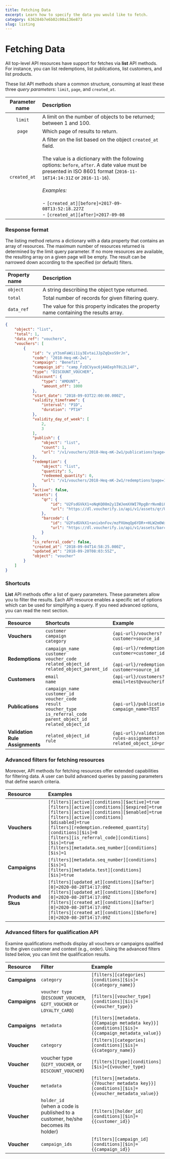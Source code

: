 ```yaml
---
title: Fetching Data
excerpt: Learn how to specify the data you would like to fetch.
category: 636284b7e6b02c00a136e873
slug: listing
---
```


# Fetching Data

All top-level API resources have support for fetches via **list** API methods. For instance, you can list redemptions, list publications, list customers, and list products. 

These list API methods share a common structure, consuming at least these three _query parameters_: `limit`, `page`, and `created_at`.  

| **Parameter name** | **Description** |
|:---:|:---|
| `limit` | A limit on the number of objects to be returned; between 1 and 100. |
| `page` | Which page of results to return. |
| `created_at` | A filter on the list based on the object `created_at` field.<br><br>The value is a dictionary with the following options: `before`, `after`. A date value must be presented in ISO 8601 format (`2016-11-16T14:14:31Z` or `2016-11-16`).<br><br>_Examples:_<br><br>- `[created_at][before]=2017-09-08T13:52:18.227Z`<br>- `[created_at][after]=2017-09-08` |

### Response format

The listing method returns a dictionary with a data property that contains an array of resources. The maximum number of resources returned is determined by the limit query parameter. If no more resources are available, the resulting array on a given page will be empty. The result can be narrowed down according to the specified (or default) filters.  

| **Property name** | **Description** |
|:---|:---|
| `object` | A string describing the object type returned. |
| `total` | Total number of records for given filtering query. |
| `data_ref` | The value for this property indicates the property name containing the results array. |


```json Example Response
{
    "object": "list",
    "total": 1,
    "data_ref": "vouchers",
    "vouchers": [
        {
            "id": "v_yY3smFaWii1iy3EvtaiJJpZqQxoS9rJn",
            "code": "2018-Heq-mK-2w1",
            "campaign": "Benefit",
            "campaign_id": "camp_FzQCVyac6jAAEephT0i2L14F",
            "type": "DISCOUNT_VOUCHER",
            "discount": {
                "type": "AMOUNT",
                "amount_off": 1000
            },
            "start_date": "2018-09-03T22:00:00.000Z",
            "validity_timeframe": {
                "interval": "P1D",
                "duration": "PT1H"
            },
            "validity_day_of_week": [
                2,
                3
            ],
            "publish": {
                "object": "list",
                "count": 1,
                "url": "/v1/vouchers/2018-Heq-mK-2w1/publications?page=1&limit=10"
            },
            "redemption": {
                "object": "list",
                "quantity": 5,
                "redeemed_quantity": 0,
                "url": "/v1/vouchers/2018-Heq-mK-2w1/redemptions?page=1&limit=10"
            },
            "active": false,
            "assets": {
                "qr": {
                    "id": "U2FsdGVkX1+oNqKQ08m2y1IWJemXXWI7RpgBrrNvmBiQbxe/4XBlAudagPJWbdtDI3S5biYSdslhXIwPyRCx0eUhUqnQmngmBadWq8xX3HeGSjUxMu2/yF9PAc3izKU0MUJ2oXJpjZ/oieEHtIElEA==",
                    "url": "https://dl.voucherify.io/api/v1/assets/qr/U2FsdGVkX1%2BoNqKQ08m2y1IWJemXXWI7RpgBrrNvmBiQbxe%2F4XBlAudagPJWbdtDI3S5biYSdslhXIwPyRCx0eUhUqnQmngmBadWq8xX3HeGSjUxMu2%2FyF9PAc3izKU0MUJ2oXJpjZ%2FoieEHtIElEA%3D%3D"
                },
                "barcode": {
                    "id": "U2FsdGVkX1+anixbnFov/mzPXUmqQp6YDR++HLW2m0WxQBc4t1wbBSKHqP8cAa63CUQE8IdyZEIZIku0RwAQiYflEAq6upaJ5CHiB3LUOh0EsdtnzUCB21EBkaNCs3PKNvFdDwG5UQzqIjN0u5MOGA==",
                    "url": "https://dl.voucherify.io/api/v1/assets/barcode/U2FsdGVkX1%2BanixbnFov%2FmzPXUmqQp6YDR%2B%2BHLW2m0WxQBc4t1wbBSKHqP8cAa63CUQE8IdyZEIZIku0RwAQiYflEAq6upaJ5CHiB3LUOh0EsdtnzUCB21EBkaNCs3PKNvFdDwG5UQzqIjN0u5MOGA%3D%3D"
                }
            },
            "is_referral_code": false,
            "created_at": "2018-09-04T14:58:25.000Z",
            "updated_at": "2018-09-20T08:03:55Z",
            "object": "voucher"
        }
    ]
}
```

### Shortcuts

**List** API methods offer a list of query parameters. These parameters allow you to filter the results. Each API resource enables a specific set of options which can be used for simplifying a query. If you need advanced options, you can read the next section.  

| Resource | **Shortcuts** | **Example** |
|:---|:---|:---|
| **Vouchers** | `customer`<br>`campaign`<br>`category` | `{api-url}/vouchers?customer=source_id` |
| **Redemptions** | `campaign_name`<br>`customer`<br>`voucher_code`<br>`related_object_id`<br>`related_object_parent_id` | `{api-url}/redemptions?customer=customer_id`<br><br>`{api-url}/redemptions?customer=source_id` |
| **Customers** | `email`<br>`name` | `{api-url}/customers?email=test@voucherify.io` |
| **Publications** | `campaign_name`<br>`customer_id`<br>`voucher_code`<br>`result`<br>`voucher_type`<br>`is_referral_code`<br>`parent_object_id`<br>`related_object_id` | `{api-url}/publications?campaign_name=TEST` |
| **Validation Rule Assignments** | `related_object_id`<br>`rule` | `{api-url}/validation-rules-assignments?related_object_id=promo_id` |

### Advanced filters for fetching resources

Moreover, API methods for fetching resources offer extended capabilities for filtering data. A user​ can build advanced queries by passing parameters that define search criteria.  

| **Resource** | **Examples** |
|:---|:---|
| **Vouchers** | `[filters][active][conditions][$active]=true`<br>`[filters][active][conditions][$expired]=true`<br>`[filters][active][conditions][$enabled]=true`<br>`[filters][active][conditions][$disabled]=true`<br>`[filters][redemption.redeemed_quantity][conditions][$is]=0`<br>`[filters][is_referral_code][conditions][$is]=true`<br>`[filters][metadata.seq_number][conditions][$is]=1` |
| **Campaigns** | `[filters][metadata.seq_number][conditions][$is]=1`<br>`[filters][metadata.test][conditions][$is]=true` |
| **Products and Skus** | `[filters][updated_at][conditions][$after][0]=2020-08-20T14:17:09Z`<br>`[filters][updated_at][conditions][$before][0]=2020-08-20T14:17:09Z`<br>`[filters][created_at][conditions][$after][0]=2020-08-20T14:17:09Z`<br>`[filters][created_at][conditions][$before][0]=2020-08-20T14:17:09Z` |

### Advanced filters for qualification API

Examine qualifications methods display all vouchers or campaigns qualified to the given customer and context (e.g., order). Using the advanced filters listed below, you can limit the qualification results.  

| **Resource** | **Filter** | **Example** |
|:---|:---|:---|
| **Campaigns** | `category` | `[filters][categories][conditions][$is]={{category_name}}` |
| **Campaigns** | `voucher type` (`DISCOUNT_VOUCHER`, `GIFT_VOUCHER` or `LOYALTY_CARD`) | `[filters][voucher_type][conditions][$is]={{voucher_type}}` |
| **Campaigns** | `metadata` | `[filters][metadata.{{Campaign metadata key}}][conditions][$is]={{campaign_metadata_value}}` |
| **Voucher** | `category` | `[filters][categories][conditions][$is]={{category_name}}` |
| **Voucher** | voucher type<br>(`GIFT_VOUCHER`, or `DISCOUNT_VOUCHER`) | `[filters][type][conditions][$is]={{voucher_type}` |
| **Voucher** | `metadata` | `[filters][metadata.{{Voucher metadata key}}][conditions][$is]={{voucher_metadata_value}}` |
| **Voucher** | `holder_id`<br>(when a code is published to a customer, he/she becomes its holder) | `[filters][holder_id][conditions][$in]={{customer_id}}` |
| **Voucher** | `campaign_ids` | `[filters][campaign_id][conditions][$in]={{campaign_id}}` |